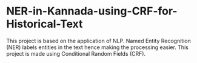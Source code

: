 # NER-in-Kannada-using-CRF-for-Historical-Text
This project is based on the application of NLP. Named Entity Recognition (NER) labels entities in the text hence making the processing easier. This project is made using Conditional Random Fields (CRF).
